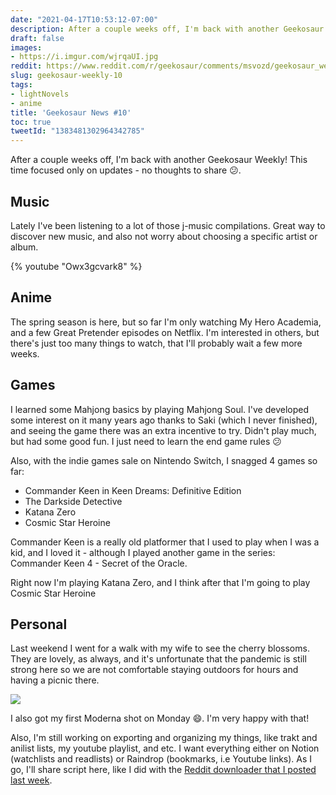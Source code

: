 ```yaml
---
date: "2021-04-17T10:53:12-07:00"
description: After a couple weeks off, I'm back with another Geekosaur Weekly!
draft: false
images:
- https://i.imgur.com/wjrqaUI.jpg
reddit: https://www.reddit.com/r/geekosaur/comments/msvozd/geekosaur_weekly_10/
slug: geekosaur-weekly-10
tags:
- lightNovels
- anime
title: 'Geekosaur News #10'
toc: true
tweetId: "1383481302964342785"
---
```


After a couple weeks off, I'm back with another Geekosaur Weekly! This time focused only on updates - no thoughts to share 😕.

## Music

Lately I've been listening to a lot of those j-music compilations. Great way to discover new music, and also not worry about choosing a specific artist or album.

{% youtube "Owx3gcvark8" %}

<!--more-->

## Anime

The spring season is here, but so far I'm only watching My Hero Academia, and a few Great Pretender episodes on Netflix. I'm interested in others, but there's just too many things to watch, that I'll probably wait a few more weeks.

## Games

I learned some Mahjong basics by playing Mahjong Soul. I've developed some interest on it many years ago thanks to Saki (which I never finished), and seeing the game there was an extra incentive to try. Didn't play much, but had some good fun. I just need to learn the end game rules 😕

Also, with the indie games sale on Nintendo Switch, I snagged 4 games so far:

- Commander Keen in Keen Dreams: Definitive Edition
- The Darkside Detective
- Katana Zero
- Cosmic Star Heroine

Commander Keen is a really old platformer that I used to play when I was a kid, and I loved it - although I played another game in the series: Commander Keen 4 - Secret of the Oracle.

Right now I'm playing Katana Zero, and I think after that I'm going to play Cosmic Star Heroine

## Personal

Last weekend I went for a walk with my wife to see the cherry blossoms. They are lovely, as always, and it's unfortunate that the pandemic is still strong here so we are not comfortable staying outdoors for hours and having a picnic there.

![](https://i.imgur.com/wjrqaUI.jpg)

I also got my first Moderna shot on Monday 😄. I'm very happy with that!

Also, I'm still working on exporting and organizing my things, like trakt and anilist lists, my youtube playlist, and etc. I want everything either on Notion (watchlists and readlists) or Raindrop (bookmarks, i.e Youtube links). As I go, I'll share script here, like I did with the [Reddit downloader that I posted last week](https://geekosaur.com/post/automating_downloading_reddit_images/).
